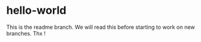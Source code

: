 # hello-world


This is the readme branch. We will read this before starting to work on new branches. Thx !

